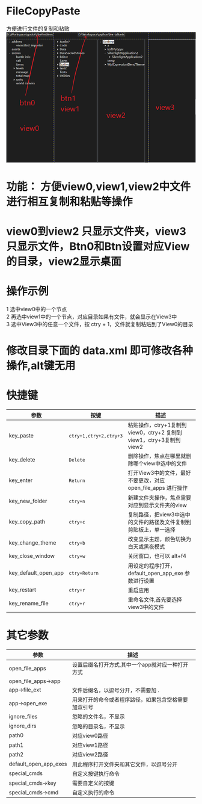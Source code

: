 # FileCopyPaste
方便进行文件的复制和粘贴<br/>
![image](https://github.com/advx9600/FileCopyPaste/raw/master/FileCopyPaste/shots/main.png)

# 功能： 方便view0,view1,view2中文件进行相互复制和粘贴等操作
#  view0到view2 只显示文件夹，view3只显示文件，Btn0和Btn设置对应View的目录，view2显示桌面
# 操作示例
1 选中view0中的一个节点<br/>
2 再选中view1中的一个节点，对应目录如果有文件，就会显示在View3中<br/>
3 选中View3中的任意一个文件，按 ctry + 1，文件就复制粘贴到了View0的目录<br/>

# 修改目录下面的 data.xml 即可修改各种操作,alt键无用

# 快捷键
| 参数                | 按键                   | 描述                           |
| ------------------ | ----------------------- | -------------------------------------------------------------------- |
| key_paste          | `ctry+1,ctry+2,ctry+3`  | 粘贴操作，ctry+1复制到view0，ctry+2 复制到view1，ctry+3复制到view2     |
| key_delete         | `Delete`                | 删除操作，焦点在哪里就删除哪个view中选中的文件		 |
| key_enter          | `Return`                | 打开View3中的文件，最好不要更改，对应 open_file_apps 进行操作            |
| key_new_folder     | `ctry+n`                | 新建文件夹操作，焦点需要对应到显示文件夹的view                            |
| key_copy_path      | `ctry+c`                | 复制路径，把view3中选中的文件的路径及文件复制到剪贴板上，单一选择        |
| key_change_theme   | `ctry+b`                | 改变显示主题，颜色切换为白天或黑夜模式                                  |
| key_close_window   | `ctry+w`                | 关闭窗口，也可以 alt+f4                                 |
| key_default_open_app| `ctry+Return`          | 用设定的程序打开，default_open_app_exe 参数进行设置                    |
| key_restart		| `ctry+r`          		| 重启应用                    |
| key_rename_file		| `ctry+r`          	| 重命名文件,首先要选择 view3中的文件 |

# 其它参数
| 参数                | 描述                           |
| ------------------- | ------------------------------------------- | 
|open_file_apps       |设置后缀名打开方式,其中一个app就对应一种打开方式 |
|open_file_apps->app| |                                               |
| app->file_ext       | 文件后缀名，以逗号分开，不需要加 .                    |
|app->open_exe        | 用来打开的命令或者程序路径，如果包含空格需要加双引号  |
|ignore_files         |忽略的文件名，不显示                                  |
|ignore_dirs          |忽略的目录名，不显示                               |
|path0                |对应view0路径                                      |
|path1                 |对应view1路径                                    |
|path2                 |对应view2路径                                 |
|default_open_app_exes  |用此程序打开文件夹和其它文件，以逗号分开                     |
|special_cmds			| 自定义按键执行命令|
|special_cmds->key		| 需要自定义的按键|
|special_cmds->cmd		| 自定义执行的命令|